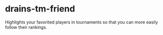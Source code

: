 # drains-tm-friend
Highlights your favorited players in tournaments so that you can more easily follow their rankings.
